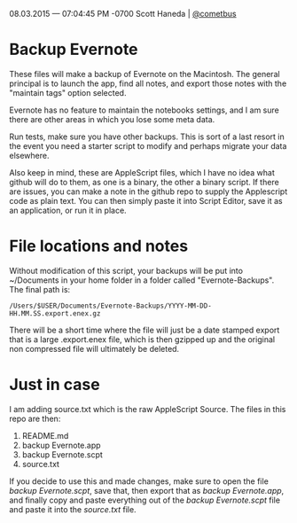 08.03.2015 — 07:04:45 PM -0700
Scott Haneda | [@cometbus](https://twitter.com/cometbus)

# Backup Evernote

These files will make a backup of Evernote on the Macintosh.  The general principal is to launch the app, find all notes, and export those notes with the "maintain tags" option selected.

Evernote has no feature to maintain the notebooks settings, and I am sure there are other areas in which you lose some meta data.

Run tests, make sure you have other backups.  This is sort of a last resort in the event you need a starter script to modify and perhaps migrate your data elsewhere.

Also keep in mind, these are AppleScript files, which I have no idea what github will do to them, as one is a binary, the other a binary script.  If there are issues, you can make a note in the github repo to supply the Applescript code as plain text. You can then simply paste it into Script Editor, save it as an application, or run it in place.

# File locations and notes
Without modification of this script, your backups will be put into ~/Documents in your home folder in a folder called "Evernote-Backups".  The final path is:

    /Users/$USER/Documents/Evernote-Backups/YYYY-MM-DD-HH.MM.SS.export.enex.gz

There will be a short time where the file will just be a date stamped export that is a large .export.enex file, which is then gzipped up and the original non compressed file will ultimately be deleted.

# Just in case
I am adding source.txt which is the raw AppleScript Source.  The files in this repo are then:

1. README.md
2. backup Evernote.app
3. backup Evernote.scpt
4. source.txt

If you decide to use this and made changes, make sure to open the file *backup Evernote.scpt*, save that, then export that as *backup Evernote.app*, and finally copy and paste everything out of the *backup Evernote.scpt* file and paste it into the *source.txt* file.